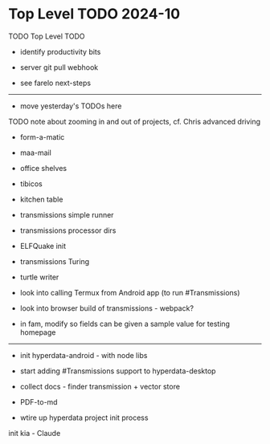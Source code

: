 # Top Level TODO 2024-10

TODO Top Level TODO

* identify productivity bits

* server git pull webhook

* see farelo next-steps

---

* move yesterday's TODOs here

TODO note about zooming in and out of projects, cf. Chris advanced driving

* form-a-matic
* maa-mail
* office shelves
* tibicos
* kitchen table

* transmissions simple runner
* transmissions processor dirs
* ELFQuake init
* transmissions Turing

* turtle writer

* look into calling Termux from Android app (to run #Transmissions)
* look into browser build of transmissions - webpack?


* in fam, modify so fields can be given a sample value for testing
homepage

---

* init hyperdata-android - with node libs

* start adding #Transmissions support to hyperdata-desktop

* collect docs - finder transmission + vector store

* PDF-to-md

* wtire up hyperdata project init process



init kia - Claude
